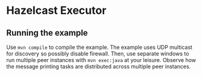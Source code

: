 # Hazelcast Executor

## Running the example

Use `mvn compile` to compile the example.
The example uses UDP multicast for discovery so possibly disable firewall.
Then, use separate windows to run multiple peer instances with `mvn exec:java` at your leisure.
Observe how the message printing tasks are distributed across multiple peer instances.
